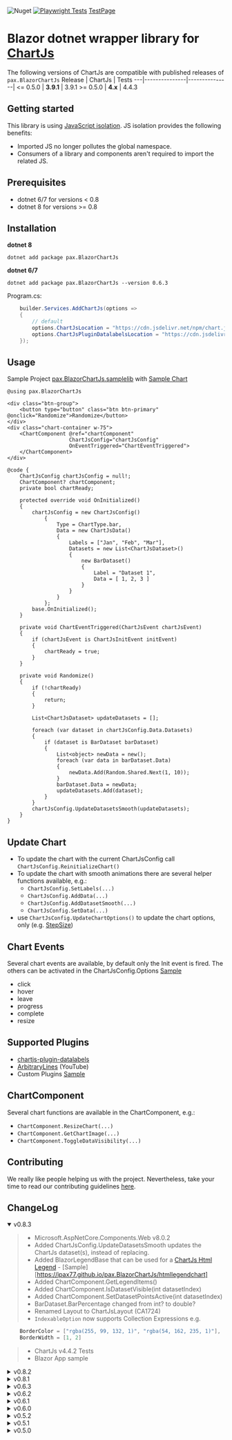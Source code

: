 ![Nuget](https://img.shields.io/nuget/v/pax.BlazorChartJs)
[![Playwright Tests](https://github.com/ipax77/pax.BlazorChartJs/actions/workflows/pwtests.yml/badge.svg)](https://github.com/ipax77/pax.BlazorChartJs/actions/workflows/pwtests.yml) [TestPage](https://ipax77.github.io/pax.BlazorChartJs/)

# Blazor dotnet wrapper library for [ChartJs](https://github.com/chartjs/Chart.js)
 
 The following versions of ChartJs are compatible with published releases of `pax.BlazorChartJs`
 Release | ChartJs | Tests
 ---|---------------|---------------|
 <= 0.5.0 | **3.9.1** | 3.9.1
 &gt;= 0.5.0 | **4.x**   | 4.4.3
 
 
## Getting started
This library is using [JavaScript isolation](https://learn.microsoft.com/en-us/aspnet/core/blazor/javascript-interoperability/?view=aspnetcore-6.0#javascript-isolation-in-javascript-modules-1). JS isolation provides the following benefits:
* Imported JS no longer pollutes the global namespace.
* Consumers of a library and components aren't required to import the related JS.
## Prerequisites
* dotnet 6/7 for versions < 0.8
* dotnet 8 for versions >= 0.8
## Installation

**dotnet 8**
```
dotnet add package pax.BlazorChartJs
```

**dotnet 6/7**
```
dotnet add package pax.BlazorChartJs --version 0.6.3
```

Program.cs:
``` cs
    builder.Services.AddChartJs(options =>
    {
        // default
        options.ChartJsLocation = "https://cdn.jsdelivr.net/npm/chart.js";
        options.ChartJsPluginDatalabelsLocation = "https://cdn.jsdelivr.net/npm/chartjs-plugin-datalabels@2";
    });
```

## Usage

Sample Project [pax.BlazorChartJs.samplelib](https://github.com/ipax77/pax.BlazorChartJs/tree/master/src/pax.BlazorChartJs.samplelib) with
[Sample Chart](https://ipax77.github.io/pax.BlazorChartJs/minchart)
```razor
@using pax.BlazorChartJs

<div class="btn-group">
    <button type="button" class="btn btn-primary" @onclick="Randomize">Randomize</button>
</div>
<div class="chart-container w-75">
    <ChartComponent @ref="chartComponent"
                    ChartJsConfig="chartJsConfig"
                    OnEventTriggered="ChartEventTriggered">
    </ChartComponent>
</div>

@code {
    ChartJsConfig chartJsConfig = null!;
    ChartComponent? chartComponent;
    private bool chartReady;

    protected override void OnInitialized()
    {
        chartJsConfig = new ChartJsConfig()
            {
                Type = ChartType.bar,
                Data = new ChartJsData()
                {
                    Labels = ["Jan", "Feb", "Mar"],
                    Datasets = new List<ChartJsDataset>()
                    {
                        new BarDataset()
                        {
                            Label = "Dataset 1",
                            Data = [ 1, 2, 3 ]
                        }
                    }
                }
            };
        base.OnInitialized();
    }

    private void ChartEventTriggered(ChartJsEvent chartJsEvent)
    {
        if (chartJsEvent is ChartJsInitEvent initEvent)
        {
            chartReady = true;
        }
    }

    private void Randomize()
    {
        if (!chartReady)
        {
            return;
        }

        List<ChartJsDataset> updateDatasets = [];
        
        foreach (var dataset in chartJsConfig.Data.Datasets)
        {
            if (dataset is BarDataset barDataset)
            {
                List<object> newData = new();
                foreach (var data in barDataset.Data)
                {
                    newData.Add(Random.Shared.Next(1, 10));
                }
                barDataset.Data = newData;
                updateDatasets.Add(dataset);
            }
        }
        chartJsConfig.UpdateDatasetsSmooth(updateDatasets);
    }
}
```

## Update Chart
* To update the chart with the current ChartJsConfig call ```ChartJsConfig.ReinitializeChart()```
* To update the chart with smooth animations there are several helper functions available, e.g.:
    - ```ChartJsConfig.SetLabels(...)```
    - ```ChartJsConfig.AddData(...)```
    - ```ChartJsConfig.AddDatasetSmooth(...)```
    - ```ChartJsConfig.SetData(...)```
* use ```ChartJsConfig.UpdateChartOptions()``` to update the chart options, only (e.g. [StepSize](https://github.com/ipax77/pax.BlazorChartJs/blob/master/src/pax.BlazorChartJs.samplelib/StackedChartComp.razor#L106))

## Chart Events
Several chart events are available, by default only the Init event is fired. The others can be activated in the ChartJsConfig.Options [Sample](https://github.com/ipax77/pax.BlazorChartJs/blob/master/src/pax.BlazorChartJs.samplelib/EventsComp.razor)
*  click
*  hover
*  leave
*  progress
*  complete
*  resize

## Supported Plugins
* [chartjs-plugin-datalabels](https://github.com/chartjs/chartjs-plugin-datalabels)
* [ArbitraryLines](https://www.youtube.com/watch?v=7ZZ_XfaJQbM&t=379s) (YouTube)
* Custom Plugins [Sample](https://github.com/ipax77/pax.BlazorChartJs/blob/master/src/pax.BlazorChartJs.samplelib/CustomPluginComp.razor)

## ChartComponent
Several chart functions are available in the ChartComponent, e.g.:
* ```ChartComponent.ResizeChart(...)```
* ```ChartComponent.GetChartImage(...)```
* ```ChartComponent.ToggleDataVisibility(...)```

## Contributing

We really like people helping us with the project. Nevertheless, take your time to read our contributing guidelines [here](https://github.com/ipax77/pax.BlazorChartJs/blob/master/CONTRIBUTING.md).

## ChangeLog

<details open="open"><summary>v0.8.3</summary>

>- Microsoft.AspNetCore.Components.Web v8.0.2
>- Added ChartJsConfig.UpdateDatasetsSmooth updates the ChartJs dataset(s), instead of replacing.
>- Added BlazorLegendBase that can be used for a [ChartJs Html Legend](https://www.chartjs.org/docs/latest/samples/legend/html.html) - [Sample][https://ipax77.github.io/pax.BlazorChartJs/htmllegendchart]
>- Added ChartComponent.GetLegendItems()
>- Added ChartComponent.IsDatasetVisible(int datasetIndex)
>- Added ChartComponent.SetDatasetPointsActive(int datasetIndex)
>- BarDataset.BarPercentage changed from int? to double?
>- Renamed Layout to ChartJsLayout (CA1724)
>- `IndexableOption` now supports Collection Expressions e.g.
```csharp
    BorderColor = ["rgba(255, 99, 132, 1)", "rgba(54, 162, 235, 1)"],
    BorderWidth = [1, 2]
```
>- ChartJs v4.4.2 Tests
>- Blazor App sample 

</details>

<details><summary>v0.8.2</summary>

>- ChartJs v4.4.1 tests
>- Catching (more) dispose exeptions when switching from SSR to CSR (rendermode auto - AggregateException, JSDisconnectedException)

</details>

<details><summary>v0.8.1</summary>

>- dotnet 8 **Breaking Change**
>- Added missing pie/doughnut dataset options (Cutout, Radius, Animation)
>- The `IndexableOption` now supports implicit operators, allowing a more concise syntax for initialization.

**New Syntax:**
```csharp
BorderColor = new List<string>()
{
    "rgba(255, 99, 132, 1)",
    "rgba(54, 162, 235, 1)"
},
BorderWidth = 1
```

Old Syntax (still possible):
```csharp
BorderColor = new IndexableOption<string>(new List<string>()
{
    "rgba(255, 99, 132, 1)",
    "rgba(54, 162, 235, 1)"
}),
BorderWidth = new IndexableOption<double>(1)
```

</details>

<details><summary>v0.6.3</summary>

>- Reverted Microsoft.TypeScript.MSBuild to v5.2.2
Microsoft.TypeScript.MSBuild v5.3.2 not working for Blazor projects (only working for wasm)

</details>

<details><summary>v0.6.2</summary>

>- Microsoft.AspNetCore.Components.Web upgrade to v6.0.25
>- Added missing pie/doughnut dataset options (Cutout, Radius, Animation)
>- The `IndexableOption` now supports implicit operators, allowing a more concise syntax for initialization.

**New Syntax:**
```csharp
BorderColor = new List<string>()
{
    "rgba(255, 99, 132, 1)",
    "rgba(54, 162, 235, 1)"
},
BorderWidth = 1
```

Old Syntax (still possible):
```csharp
BorderColor = new IndexableOption<string>(new List<string>()
{
    "rgba(255, 99, 132, 1)",
    "rgba(54, 162, 235, 1)"
}),
BorderWidth = new IndexableOption<double>(1)
```

</details>

<details><summary>v0.6.1</summary>

>- ChartJsLabelClickEvent and ChartJsLabelHoverEvent with 'nearest' DatasetLabel and DatasetIndex
>- Microsoft.AspNetCore.Components.Web upgrade to v6.0.21

</details>

<details><summary>v0.6.0</summary>

>- Fix typo for AngleLines in LinearRadialAxis **Breaking Change**

</details>

<details><summary>v0.5.2</summary>

>- Datalabels per dataset contributed by pjvinson
>- ChartJs v4.4.0 tests

</details>

<details><summary>v0.5.1</summary>

>- Marked ChartJsGrid border options as obsolete for v4.x - use ChartJsAxisBorder instead.
>- TimeSeriesAxis Min, Max, SuggestedMin and SuggestedMax are of type ```StringOrDoubleValue```, now.
>- Microsoft.AspNetCore.Components.Web upgrade to v6.0.16
>- ChartJs v4.3.0 tests
>- ChartJs v4.3.1 tests
>- ChartJs v4.3.3 tests

</details>

<details><summary>v0.5.0</summary>

>- **Breaking Changes**
>- Update to [ChartJs v4.x](https://www.chartjs.org/docs/latest/migration/v4-migration.html)
>- Removed ChartJs javascript files - defaults to cdn links, now. Use ``` options.ChartJsLocation = "mychart.js"``` to use a custom/local ChartJs version.
>- Removed chartjs-plugin-labels (you can still register it as [custom plugin](https://github.com/ipax77/pax.BlazorChartJs/blob/master/src/pax.BlazorChartJs.samplelib/CustomPluginComp.razor))
>- Microsoft.AspNetCore.Components.Web upgrade to v6.0.13
>- Added ScaleAxis X1 and Y1 (override ChartJsOptionsScales for other names)
>- ```ChartJsConfig.UpdateChartOptions()``` (will replace ```ChartComponent.UpdateChartOptions```)
>- ```ChartJsConfig.ReinitializeChart()``` (will replace ```ChartComponent.DrawChart```)

</details>
